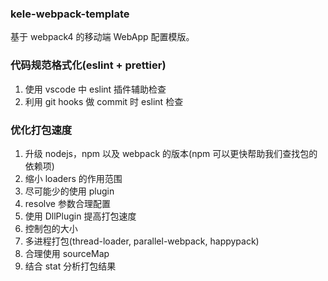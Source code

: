 ### kele-webpack-template

基于 webpack4 的移动端 WebApp 配置模版。

### 代码规范格式化(eslint + prettier)

1. 使用 vscode 中 eslint 插件辅助检查
2. 利用 git hooks 做 commit 时 eslint 检查

### 优化打包速度

1. 升级 nodejs，npm 以及 webpack 的版本(npm 可以更快帮助我们查找包的依赖项)
2. 缩小 loaders 的作用范围
3. 尽可能少的使用 plugin
4. resolve 参数合理配置
5. 使用 DllPlugin 提高打包速度
6. 控制包的大小
7. 多进程打包(thread-loader, parallel-webpack, happypack)
8. 合理使用 sourceMap
9. 结合 stat 分析打包结果
